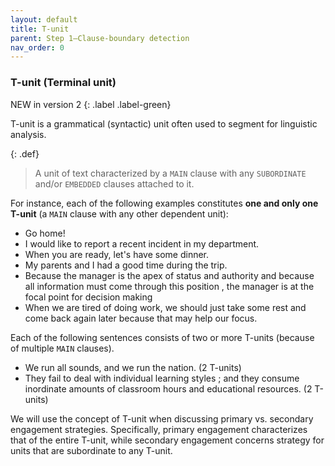 ```yaml
---
layout: default
title: T-unit
parent: Step 1–Clause-boundary detection
nav_order: 0
---
```


### T-unit (Terminal unit)

NEW in version 2
{: .label .label-green}

T-unit is a grammatical (syntactic) unit often used to segment for linguistic analysis. 

{: .def}
> A unit of text characterized by a `MAIN` clause with any `SUBORDINATE` and/or `EMBEDDED` clauses attached to it.

For instance, each of the following examples constitutes **one and only one T-unit** (a `MAIN` clause with any other dependent unit):

- Go home!
- I would like to report a recent incident in my department.
- When you are ready, let's have some dinner.
- My parents and I had a good time during the trip.
- Because the manager is the apex of status and authority and because all information must come through this position , the manager is at the focal point for decision making
- When we are tired of doing work, we should just take some rest and come back again later because that may help our focus.


Each of the following sentences consists of two or more T-units (because of multiple `MAIN` clauses). 
- We run all sounds, and we run the nation. (2 T-units)
- They fail to deal with individual learning styles ; and they consume inordinate amounts of classroom hours and educational resources. (2 T-units)



We will use the concept of T-unit when discussing primary vs. secondary engagement strategies. Specifically, primary engagement characterizes that of the entire T-unit, while secondary engagement concerns strategy for units that are subordinate to any T-unit.

